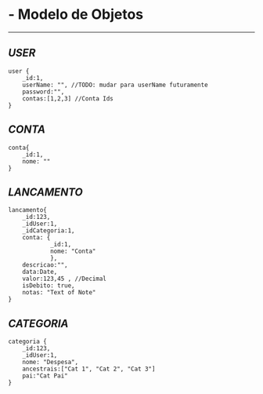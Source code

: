 # - Modelo de Objetos
---
## *USER*
```
user {
	_id:1,
	userName: "", //TODO: mudar para userName futuramente
	password:"",
	contas:[1,2,3] //Conta Ids	
}
```
## *CONTA*
```
conta{
	_id:1,
	nome: ""
}
```
## *LANCAMENTO*
```
lancamento{
	_id:123,
	_idUser:1,
	_idCategoria:1,
	conta: {
			_id:1,
			nome: "Conta"
			},
	descricao:"",
	data:Date,
	valor:123,45 , //Decimal
	isDebito: true,	
	notas: "Text of Note"
}
```

## *CATEGORIA*
```
categoria {
	_id:123,
	_idUser:1,
	nome: "Despesa",
	ancestrais:["Cat 1", "Cat 2", "Cat 3"]
	pai:"Cat Pai"
}
```
